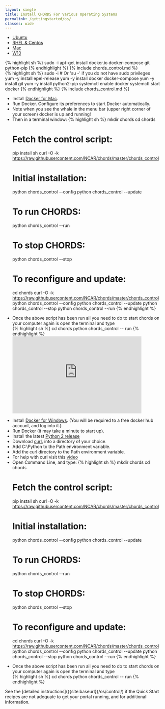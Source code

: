 ```yaml
---
layout: single
title: Install CHORDS For Various Operating Systems
permalink: /gettingstarted/os/
classes: wide
---
```


<div id="tabs">
  <ul>
    <li><a href="#tabs-Ubuntu">Ubuntu</a></li> <!-- Using JqueryUI to set names and colors on the tabs -->
    <li><a href="#tabs-RHEL">RHEL & Centos</a></li>
    <li><a href="#tabs-Macos">Mac</a></li>
    <li><a href="#tabs-W10">W10</a></li>
  </ul>

  <div id="tabs-Ubuntu"> <!-- content under tab -->
  <div id="ub" class="tab-pane active">
  {% highlight sh %}
  sudo -i
  apt-get install docker.io docker-compose git python-pip
  {% endhighlight %}
  {% include chords_control.md %}
  </div>
  </div>

  <div id="tabs-RHEL"> <!-- content under tab -->
  <div id="centos7" class="tab-pane">
  {% highlight sh %}
  sudo -i # Or 'su -' if you do not have sudo privileges
  yum -y install epel-release
  yum -y install docker docker-compose
  yum -y install git
  yum -y install python2-pip
  systemctl enable docker
  systemctl start docker
  {% endhighlight %}
  {% include chords_control.md %}
  </div>
  </div>

  <div id="tabs-Macos"> <!-- content under tab -->
  <div id="macos" class="tab-pane">
  <ul>
  <li>Install <a href="https://docs.docker.com/v17.09/docker-for-mac/install/">Docker for Mac</a>.</li>
  <li>Run Docker. Configure its preferences to start Docker automatically. </li>
  <li>Note when you see the whale in the menu bar (upper right corner of your screen) docker is up and running!</li>
  <li>Then in a terminal window:
  {% highlight sh %}
  mkdir chords
  cd chords

  # Fetch the control script:
  pip install sh
  curl -O -k https://raw.githubusercontent.com/NCAR/chords/master/chords_control

  # Initial installation:
  python chords_control --config
  python chords_control --update

  # To run CHORDS:
  python chords_control --run

  # To stop CHORDS:
  python chords_control --stop

  # To reconfigure and update:
  cd chords
  curl -O -k  https://raw.githubusercontent.com/NCAR/chords/master/chords_control
  python chords_control --config
  python chords_control --update
  python chords_control --stop
  python chords_control --run
  {% endhighlight %} 
  </li>
  <li> Once the above script has been run all you need to do to start chords on your computer again is open the terminal and type </li>
  {% highlight sh %}
  cd chords
  python chords_control -- run
  {% endhighlight %}
  <iframe width="420" height="250" src="https://www.youtube.com/embed/jR_XToKChYI" frameborder="0" allowfullscreen></iframe>
  </ul>
  </div>
  </div>

  <div id="tabs-W10"> <!-- content under tab -->
  <ul>
  <li>Install <a href="https://docs.docker.com/docker-for-windows/install/">Docker for Windows</a>. (You will be required to a free docker hub account, and log into it.)</li>
  <li>Run Docker  (it may take a minute to start up).</li>
  <li>Install the latest <a href="https://www.python.org/downloads/windows/">Python 2 release </a></li>
  <li>Download <a href="https://curl.haxx.se/download.html">curl.</a> into a directory of your choice.</li>
  <li>Add C:\Python to the Path environment variable.</li>
  <li>Add the curl directory to the Path environment variable.</li>
  <li>For help with curl visit this <a href="https://www.youtube.com/watch?v=8f9DfgRGOBo"> video </a></li>
  <li>Open Command Line, and type:
  {% highlight sh %} 
  mkdir chords
  cd chords

  # Fetch the control script:
  pip install sh
  curl -O -k https://raw.githubusercontent.com/NCAR/chords/master/chords_control

  # Initial installation:
  python chords_control --config
  python chords_control --update

  # To run CHORDS:
  python chords_control --run

  # To stop CHORDS:
  python chords_control --stop

  # To reconfigure and update:
  cd chords
  curl -O -k  https://raw.githubusercontent.com/NCAR/chords/master/chords_control
  python chords_control --config
  python chords_control --update
  python chords_control --stop
  python chords_control --run
  {% endhighlight %} 
  </li>
  <li> Once the above script has been run all you need to do to start chords on your computer again is open the terminal and type </li>
  {% highlight sh %}
  cd chords
  python chords_control -- run
  {% endhighlight %}
  </li>
  </ul>


  </div>
</div>
See the [detailed instructions]({{site.baseurl}}/os/control/) if the Quick Start recipes are not adequate
to get your portal running, and for additional information.
<script>
$("#tabs").tabs();
</script>

